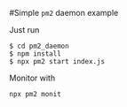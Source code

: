 #Simple `pm2` daemon example

Just run

```
$ cd pm2_daemon
$ npm install
$ npx pm2 start index.js
```

Monitor with

`npx pm2 monit`